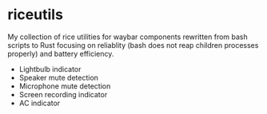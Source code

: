 # riceutils

My collection of rice utilities for waybar components rewritten from bash scripts to Rust focusing on reliablity (bash does not reap children processes properly) and battery efficiency.

- Lightbulb indicator
- Speaker mute detection
- Microphone mute detection
- Screen recording indicator
- AC indicator
